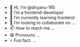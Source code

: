 - 👋 Hi, I’m @dnyanu-185
- 👀 I’m a frontend-developer
- 🌱 I’m currently learning frontend
- 💞️ I’m looking to collaborate on ...
- 📫 How to reach me ...
- 😄 Pronouns: ...
- ⚡ Fun fact: ...

<!---
dnyanu-185/dnyanu-185 is a ✨ special ✨ repository because its `README.md` (this file) appears on your GitHub profile.
You can click the Preview link to take a look at your changes.
--->
